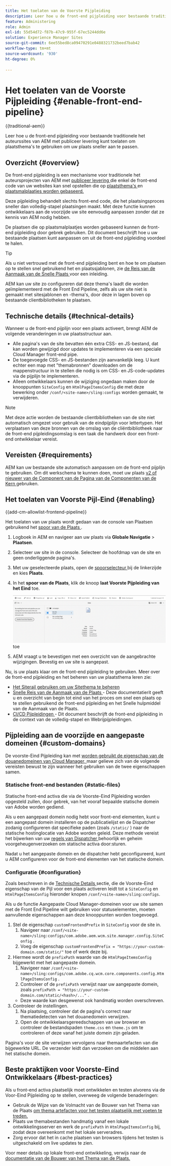 ```yaml
---
title: Het toelaten van de Voorste Pijpleiding
description: Leer hoe u de front-end pijpleiding voor bestaande traditionele het auteurssites van AEM met publiceer levering kunt toelaten om plaatsthema's te gebruiken om uw plaats sneller aan te passen.
feature: Administering
role: Admin
exl-id: 55d54d72-f87b-47c9-955f-67ec5244dd6e
solution: Experience Manager Sites
source-git-commit: 6ee55bed8ca09470291e0488321732beed7bab42
workflow-type: tm+mt
source-wordcount: '930'
ht-degree: 0%

---
```



# Het toelaten van de Voorste Pijpleiding {#enable-front-end-pipeline}

{{traditional-aem}}

Leer hoe u de front-end pijpleiding voor bestaande traditionele het auteurssites van AEM met publiceer levering kunt toelaten om plaatsthema&#39;s te gebruiken om uw plaats sneller aan te passen.

## Overzicht {#overview}

De front-end pijpleiding is een mechanisme voor traditionele het auteursprojecten van AEM met [ publiceer levering ](/help/sites-cloud/authoring/author-publish.md) die enkel de front-end code van uw websites kan snel opstellen die op [ plaatsthema&#39;s ](site-themes.md) en [ plaatsmalplaatjes worden gebaseerd.](site-templates.md)

Deze pijpleiding behandelt slechts front-end code, die het plaatsingsproces sneller dan volledig-stapel plaatsingen maakt. Met deze functie kunnen ontwikkelaars aan de voorzijde uw site eenvoudig aanpassen zonder dat ze kennis van AEM nodig hebben.

De plaatsen die op plaatsmalplaatjes worden gebaseerd kunnen de front-end pijpleiding door gebrek gebruiken. Dit document beschrijft hoe u uw bestaande plaatsen kunt aanpassen om uit de front-end pijpleiding voordeel te halen.

>[!TIP]
>
>Als u niet vertrouwd met de front-end pijpleiding bent en hoe te om plaatsen op te stellen snel gebruikend het en plaatssjablonen, zie [ de Reis van de Aanmaak van de Snelle Plaats ](/help/journey-sites/quick-site/overview.md) voor een inleiding.

AEM kan uw site zo configureren dat deze thema&#39;s laadt die worden geïmplementeerd met de Front End Pipeline, zelfs als uw site niet is gemaakt met sitesjablonen en -thema&#39;s, door deze in lagen boven op bestaande clientbibliotheken te plaatsen.

## Technische details {#technical-details}

Wanneer u de front-end pijplijn voor een plaats activeert, brengt AEM de volgende veranderingen in uw plaatsstructuur aan.

* Alle pagina&#39;s van de site bevatten één extra CSS- en JS-bestand, dat kan worden gewijzigd door updates te implementeren via een speciale Cloud Manager front-end pipe.
* De toegevoegde CSS- en JS-bestanden zijn aanvankelijk leeg. U kunt echter een map met &quot;themabronnen&quot; downloaden om de mappenstructuur in te stellen die nodig is om CSS- en JS-code-updates via de pijplijn te implementeren.
* Alleen ontwikkelaars kunnen de wijziging ongedaan maken door de knooppunten `SiteConfig` en `HtmlPageItemsConfig` die met deze bewerking onder `/conf/<site-name>/sling:configs` worden gemaakt, te verwijderen.

>[!NOTE]
>
>Met deze actie worden de bestaande clientbibliotheken van de site niet automatisch omgezet voor gebruik van de eindpijplijn voor lettertypen. Het verplaatsen van deze bronnen van de omslag van de cliëntbibliotheek naar de front-end pijpleidingsomslag is een taak die handwerk door een front-end ontwikkelaar vereist.

## Vereisten {#requirements}

AEM kan uw bestaande site automatisch aanpassen om de front-end pijplijn te gebruiken. Om dit werkschema te kunnen doen, moet uw plaats [ v2 of nieuwer van de Component van de Pagina van de Componenten van de Kern ](https://experienceleague.adobe.com/en/docs/experience-manager-core-components/using/wcm-components/page) gebruiken.

## Het toelaten van Voorste Pijl-Eind {#enabling}

{{add-cm-allowlist-frontend-pipeline}}

Het toelaten van uw plaats wordt gedaan van de console van Plaatsen gebruikend het [ spoor van de Plaats ](site-rail.md).

1. Logboek in AEM en navigeer aan uw plaats via **Globale Navigatie** > **Plaatsen**.
1. Selecteer uw site in de console. Selecteer de hoofdmap van de site en geen onderliggende pagina&#39;s.
1. Met uw geselecteerde plaats, open de [ spoorselecteur ](/help/sites-cloud/authoring/basic-handling.md#rail-selector) bij de linkerzijde en kies **Plaats**.
1. In het **spoor van de Plaats**, klik de knoop **laat Voorste Pijpleiding van het Eind** toe.

   ![ laat front-end pijpleiding ](/help/sites-cloud/administering/assets/enable-front-end-pipeline.png) toe

1. AEM vraagt u te bevestigen met een overzicht van de aangebrachte wijzigingen. Bevestig en uw site is aangepast.

Nu, is uw plaats klaar om de front-end pijpleiding te gebruiken. Meer over de front-end pijpleiding en het beheren van uw plaatsthema leren zie:

* [Het Siterail gebruiken om uw Sitethema te beheren](site-rail.md)
* [ Snelle Reis van de Aanmaak van de Plaats ](/help/journey-sites/quick-site/overview.md) - Deze documentatierit geeft u en overzicht van begin tot eind van het proces om snel een plaats op te stellen gebruikend de front-end pijpleiding en het Snelle hulpmiddel van de Aanmaak van de Plaats.
* [ CI/CD Pijpleidingen ](/help/implementing/cloud-manager/configuring-pipelines/introduction-ci-cd-pipelines.md#front-end) - Dit document beschrijft de front-end pijpleiding in de context van de volledig-stapel en Webrijpijpleidingen.

## Pijpleiding aan de voorzijde en aangepaste domeinen {#custom-domains}

De voorste-Eind Pijpleiding kan met [ worden gebruikt de eigenschap van de douanedomeinen van Cloud Manager, ](/help/implementing/cloud-manager/custom-domain-names/introduction.md) maar gelieve zich van de volgende vereisten bewust te zijn wanneer het gebruiken van de twee eigenschappen samen.

### Statische front-end bestanden {#static-files}

Statische front-end activa die via de Voorste-Eind Pijpleiding worden opgesteld zullen, door gebrek, van het vooraf bepaalde statische domein van Adobe worden gediend.

Als u een aangepast domein nodig hebt voor front-end elementen, kunt u een aangepast domein installeren op de publicatielijst en de Dispatcher zodanig configureren dat specifieke paden (zoals `/static/` ) naar de statische hostinglocatie van Adobe worden geleid. Deze methode vereist het bijwerken van uw [ regels van Dispatcher ](https://experienceleague.adobe.com/en/docs/experience-manager-dispatcher/using/dispatcher) behoorlijk en geheim voorgeheugenverzoeken om statische activa door:sturen.

Nadat u het aangepaste domein en de dispatcher hebt geconfigureerd, kunt u AEM configureren voor de front-end elementen van het statische domein.

### Configuratie {#configuration}

Zoals beschreven in de [ Technische Details ](#technical-details) sectie, die de Voorste-Eind eigenschap van de Pijl voor een plaats activeren leidt tot a `SiteConfig` en `HtmlPageItemsConfig` hieronder knopen `/conf/<site-name>/sling:configs`.

Als u de functie Aangepaste Cloud Manager-domeinen voor uw site samen met de Front End Pipeline wilt gebruiken voor statuselementen, moeten aanvullende eigenschappen aan deze knooppunten worden toegevoegd.

1. Stel de eigenschap `customFrontendPrefix` in `SiteConfig` voor de site in.
   1. Navigeer naar `/conf/<site-name>/sling:configs/com.adobe.aem.wcm.site.manager.config.SiteConfig` .
   1. Voeg de eigenschap `customFrontendPrefix = "https://your-custom-domain.com/static/"` toe of werk deze bij.
1. Hiermee wordt de `prefixPath` waarde van de `HtmlPageItemsConfig` bijgewerkt met het aangepaste domein.
   1. Navigeer naar `/conf/<site-name>/sling:configs/com.adobe.cq.wcm.core.components.config.HtmlPageItemsConfig` .
   1. Controleer of de `prefixPath` verwijst naar uw aangepaste domein, zoals `prefixPath = "https://your-custom-domain.com/static/<hash>/..."` .
   * Deze waarde kan desgewenst ook handmatig worden overschreven.
1. Controleer de instellingen.
   1. Na plaatsing, controleer dat de pagina&#39;s correct naar thematiedetecten van het douanedomein verwijzen.
   1. Open de ontwikkelaarsgereedschappen van uw browser en controleer de bestandspaden `theme.css` en `theme.js` om te controleren of deze vanaf het juiste domein zijn geladen.

Pagina&#39;s voor de site verwijzen vervolgens naar themaartefacten van die bijgewerkte URL. De verzender leidt dan verzoeken om die middelen aan het statische domein.

## Beste praktijken voor Voorste-Eind Ontwikkelaars {#best-practices}

Als u front-end activa plaatselijk moet ontwikkelen en testen alvorens via de Voor-Eind Pijpleiding op te stellen, overweeg de volgende benaderingen:

* Gebruik de Wijze van de Volmacht van de Bouwer van het Thema van de Plaats [ om thema artefacten voor het testen plaatselijk met voeten te treden.](https://github.com/adobe/aem-site-theme-builder?tab=readme-ov-file#proxy)
* Plaats uw themabestanden handmatig vanaf een lokale ontwikkelingsserver en werk de `prefixPath` in `HtmlPageItemsConfig` bij, zodat deze overeenkomt met het lokale serveradres.
* Zorg ervoor dat het in cache plaatsen van browsers tijdens het testen is uitgeschakeld om live updates te zien.

Voor meer details op lokale front-end ontwikkeling, verwijs naar de [ documentatie van de Bouwer van het Thema van de Plaats.](https://github.com/adobe/aem-site-theme-builder)
